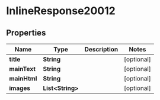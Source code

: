 

# InlineResponse20012


## Properties

Name | Type | Description | Notes
------------ | ------------- | ------------- | -------------
**title** | **String** |  |  [optional]
**mainText** | **String** |  |  [optional]
**mainHtml** | **String** |  |  [optional]
**images** | **List&lt;String&gt;** |  |  [optional]



